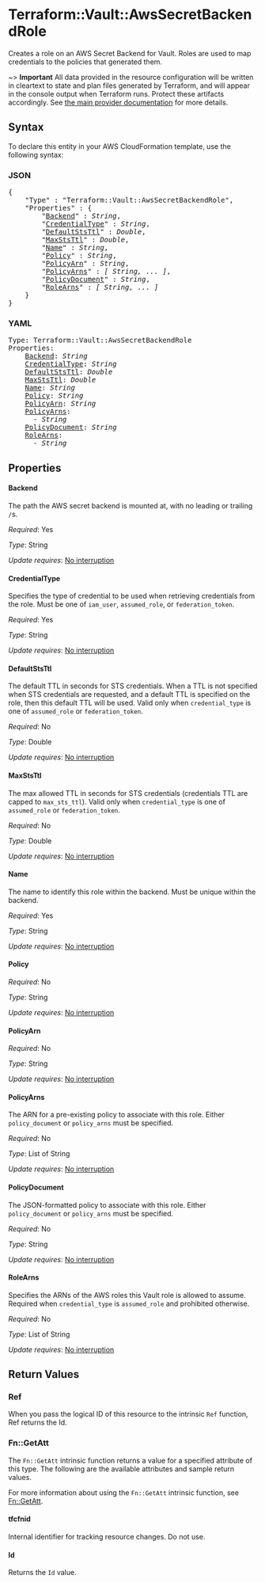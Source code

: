 # Terraform::Vault::AwsSecretBackendRole

Creates a role on an AWS Secret Backend for Vault. Roles are
used to map credentials to the policies that generated them.

~> **Important** All data provided in the resource configuration will be
written in cleartext to state and plan files generated by Terraform, and
will appear in the console output when Terraform runs. Protect these
artifacts accordingly. See
[the main provider documentation](../index.html)
for more details.

## Syntax

To declare this entity in your AWS CloudFormation template, use the following syntax:

### JSON

<pre>
{
    "Type" : "Terraform::Vault::AwsSecretBackendRole",
    "Properties" : {
        "<a href="#backend" title="Backend">Backend</a>" : <i>String</i>,
        "<a href="#credentialtype" title="CredentialType">CredentialType</a>" : <i>String</i>,
        "<a href="#defaultststtl" title="DefaultStsTtl">DefaultStsTtl</a>" : <i>Double</i>,
        "<a href="#maxststtl" title="MaxStsTtl">MaxStsTtl</a>" : <i>Double</i>,
        "<a href="#name" title="Name">Name</a>" : <i>String</i>,
        "<a href="#policy" title="Policy">Policy</a>" : <i>String</i>,
        "<a href="#policyarn" title="PolicyArn">PolicyArn</a>" : <i>String</i>,
        "<a href="#policyarns" title="PolicyArns">PolicyArns</a>" : <i>[ String, ... ]</i>,
        "<a href="#policydocument" title="PolicyDocument">PolicyDocument</a>" : <i>String</i>,
        "<a href="#rolearns" title="RoleArns">RoleArns</a>" : <i>[ String, ... ]</i>
    }
}
</pre>

### YAML

<pre>
Type: Terraform::Vault::AwsSecretBackendRole
Properties:
    <a href="#backend" title="Backend">Backend</a>: <i>String</i>
    <a href="#credentialtype" title="CredentialType">CredentialType</a>: <i>String</i>
    <a href="#defaultststtl" title="DefaultStsTtl">DefaultStsTtl</a>: <i>Double</i>
    <a href="#maxststtl" title="MaxStsTtl">MaxStsTtl</a>: <i>Double</i>
    <a href="#name" title="Name">Name</a>: <i>String</i>
    <a href="#policy" title="Policy">Policy</a>: <i>String</i>
    <a href="#policyarn" title="PolicyArn">PolicyArn</a>: <i>String</i>
    <a href="#policyarns" title="PolicyArns">PolicyArns</a>: <i>
      - String</i>
    <a href="#policydocument" title="PolicyDocument">PolicyDocument</a>: <i>String</i>
    <a href="#rolearns" title="RoleArns">RoleArns</a>: <i>
      - String</i>
</pre>

## Properties

#### Backend

The path the AWS secret backend is mounted at,
with no leading or trailing `/`s.

_Required_: Yes

_Type_: String

_Update requires_: [No interruption](https://docs.aws.amazon.com/AWSCloudFormation/latest/UserGuide/using-cfn-updating-stacks-update-behaviors.html#update-no-interrupt)

#### CredentialType

Specifies the type of credential to be used when
retrieving credentials from the role. Must be one of `iam_user`, `assumed_role`, or
`federation_token`.

_Required_: Yes

_Type_: String

_Update requires_: [No interruption](https://docs.aws.amazon.com/AWSCloudFormation/latest/UserGuide/using-cfn-updating-stacks-update-behaviors.html#update-no-interrupt)

#### DefaultStsTtl

The default TTL in seconds for STS credentials.
When a TTL is not specified when STS credentials are requested,
and a default TTL is specified on the role,
then this default TTL will be used. Valid only when `credential_type` is one of
`assumed_role` or `federation_token`.

_Required_: No

_Type_: Double

_Update requires_: [No interruption](https://docs.aws.amazon.com/AWSCloudFormation/latest/UserGuide/using-cfn-updating-stacks-update-behaviors.html#update-no-interrupt)

#### MaxStsTtl

The max allowed TTL in seconds for STS credentials
(credentials TTL are capped to `max_sts_ttl`). Valid only when `credential_type` is
one of `assumed_role` or `federation_token`.

_Required_: No

_Type_: Double

_Update requires_: [No interruption](https://docs.aws.amazon.com/AWSCloudFormation/latest/UserGuide/using-cfn-updating-stacks-update-behaviors.html#update-no-interrupt)

#### Name

The name to identify this role within the backend.
Must be unique within the backend.

_Required_: Yes

_Type_: String

_Update requires_: [No interruption](https://docs.aws.amazon.com/AWSCloudFormation/latest/UserGuide/using-cfn-updating-stacks-update-behaviors.html#update-no-interrupt)

#### Policy

_Required_: No

_Type_: String

_Update requires_: [No interruption](https://docs.aws.amazon.com/AWSCloudFormation/latest/UserGuide/using-cfn-updating-stacks-update-behaviors.html#update-no-interrupt)

#### PolicyArn

_Required_: No

_Type_: String

_Update requires_: [No interruption](https://docs.aws.amazon.com/AWSCloudFormation/latest/UserGuide/using-cfn-updating-stacks-update-behaviors.html#update-no-interrupt)

#### PolicyArns

The ARN for a pre-existing policy to associate
with this role. Either `policy_document` or `policy_arns` must be specified.

_Required_: No

_Type_: List of String

_Update requires_: [No interruption](https://docs.aws.amazon.com/AWSCloudFormation/latest/UserGuide/using-cfn-updating-stacks-update-behaviors.html#update-no-interrupt)

#### PolicyDocument

The JSON-formatted policy to associate with this
role. Either `policy_document` or `policy_arns` must be specified.

_Required_: No

_Type_: String

_Update requires_: [No interruption](https://docs.aws.amazon.com/AWSCloudFormation/latest/UserGuide/using-cfn-updating-stacks-update-behaviors.html#update-no-interrupt)

#### RoleArns

Specifies the ARNs of the AWS roles this Vault role
is allowed to assume. Required when `credential_type` is `assumed_role` and
prohibited otherwise.

_Required_: No

_Type_: List of String

_Update requires_: [No interruption](https://docs.aws.amazon.com/AWSCloudFormation/latest/UserGuide/using-cfn-updating-stacks-update-behaviors.html#update-no-interrupt)

## Return Values

### Ref

When you pass the logical ID of this resource to the intrinsic `Ref` function, Ref returns the Id.

### Fn::GetAtt

The `Fn::GetAtt` intrinsic function returns a value for a specified attribute of this type. The following are the available attributes and sample return values.

For more information about using the `Fn::GetAtt` intrinsic function, see [Fn::GetAtt](https://docs.aws.amazon.com/AWSCloudFormation/latest/UserGuide/intrinsic-function-reference-getatt.html).

#### tfcfnid

Internal identifier for tracking resource changes. Do not use.

#### Id

Returns the <code>Id</code> value.

